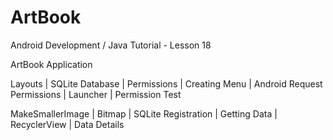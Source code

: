 # ArtBook

Android Development / Java Tutorial - Lesson 18

ArtBook Application

Layouts | SQLite Database | Permissions | Creating Menu | Android Request Permissions | Launcher | Permission Test

MakeSmallerImage | Bitmap | SQLite Registration | Getting Data | RecyclerView | Data Details
